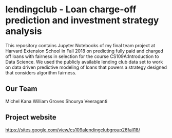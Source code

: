 # lendingclub - Loan charge-off prediction and investment strategy analysis

This repository contains Jupyter Notebooks of my final team project at Harvard Extension School in Fall 2018 on predicting fully paid and charged off loans with fairness in selection for the course CS109A:Introduction to Data Science. We used the publicly available lending club data set to work on data driven predictive modeling of loans that powers a strategy designed that considers algorithm fairness.

## Our Team

Michel Kana
William Groves
Shourya Veeraganti

## Project website

https://sites.google.com/view/cs109alendingclubgroup26fall18/
